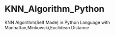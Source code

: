 # KNN_Algorithm_Python
KNN Algorithm(Self Made) in Python Language with Manhattan,Minkowski,Euclidean Distance
